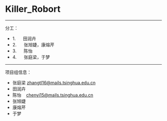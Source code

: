 # Killer_Robort
----------

分工：


* 1.      田润卉
* 2.      张旭婕，康熔芹
* 3.      陈怡
* 4.      张庭梁，于梦

----------
项目组信息：

- 张庭梁   zhangtl16@mails.tsinghua.edu.cn
- 田润卉
- 陈怡    chenyi15@mails.tsinghua.edu.cn
- 张旭婕
- 康熔芹
- 于梦
